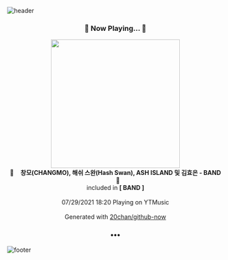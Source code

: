 ![header](https://capsule-render.vercel.app/api?type=wave&height=170&section=header&text=Hi.%20I'm%20SHIFT&fontColor=090707&fontAlignX=45&fontAlignY=65&fontSize=100)

<h3 align="center">🎵 Now Playing... 🎵</h3>
<p align="center">
  <a href="https://music.youtube.com/watch?v=bsgBUM2Mnsw">
    <img width="300" src="https://lh3.googleusercontent.com/E6MtQbDmqinJFUOTU3KVlKjN_8P3DRGlJpUyZVsvAwXqE4KJ3eYWBefmInkrPypfARvol19uLP4WZgU">
  </a>
  <br>
  🎵&nbsp&nbsp&nbsp <b>창모(CHANGMO), 해쉬 스완(Hash Swan), ASH ISLAND 및 김효은 - BAND</b> &nbsp&nbsp&nbsp🎵
  <br>
  included in <b>[ BAND ]</b>
  
  <br />
  <br />
  07/29/2021 18:20 Playing on YTMusic
  <br />
  <br />
  Generated with <a href="https://github.com/20chan/github-now">20chan/github-now</a>
</p>

<h3 align="center">•••</h3>

![footer](https://capsule-render.vercel.app/api?type=wave&height=150&section=footer)
